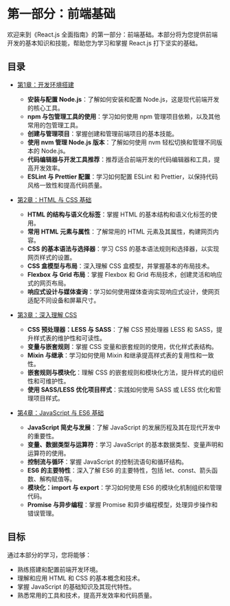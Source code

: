# 第一部分：前端基础

欢迎来到《React.js 全面指南》的第一部分：前端基础。本部分将为您提供前端开发的基本知识和技能，帮助您为学习和掌握 React.js 打下坚实的基础。

## 目录

- [第1章：开发环境搭建](basics/environment-setup.md)
  - **安装与配置 Node.js**：了解如何安装和配置 Node.js，这是现代前端开发的核心工具。
  - **npm 与包管理工具的使用**：学习如何使用 npm 管理项目依赖，以及其他常用的包管理工具。
  - **创建与管理项目**：掌握创建和管理前端项目的基本技能。
  - **使用 nvm 管理 Node.js 版本**：了解如何使用 nvm 轻松切换和管理不同版本的 Node.js。
  - **代码编辑器与开发工具推荐**：推荐适合前端开发的代码编辑器和工具，提高开发效率。
  - **ESLint 与 Prettier 配置**：学习如何配置 ESLint 和 Prettier，以保持代码风格一致性和提高代码质量。

- [第2章：HTML 与 CSS 基础](basics/html-css-basics.md)
  - **HTML 的结构与语义化标签**：掌握 HTML 的基本结构和语义化标签的使用。
  - **常用 HTML 元素与属性**：了解常用的 HTML 元素及其属性，构建网页内容。
  - **CSS 的基本语法与选择器**：学习 CSS 的基本语法规则和选择器，以实现网页样式的设置。
  - **CSS 盒模型与布局**：深入理解 CSS 盒模型，并掌握基本的布局技术。
  - **Flexbox 与 Grid 布局**：掌握 Flexbox 和 Grid 布局技术，创建灵活和响应式的网页布局。
  - **响应式设计与媒体查询**：学习如何使用媒体查询实现响应式设计，使网页适配不同设备和屏幕尺寸。

- [第3章：深入理解 CSS](basics/deep-dive-css.md)
  - **CSS 预处理器：LESS 与 SASS**：了解 CSS 预处理器 LESS 和 SASS，提升样式表的维护性和可读性。
  - **变量与嵌套规则**：掌握 CSS 变量和嵌套规则的使用，优化样式表结构。
  - **Mixin 与继承**：学习如何使用 Mixin 和继承提高样式表的复用性和一致性。
  - **嵌套规则与模块化**：理解 CSS 的嵌套规则和模块化方法，提升样式的组织性和可维护性。
  - **使用 SASS/LESS 优化项目样式**：实践如何使用 SASS 或 LESS 优化和管理项目样式。

- [第4章：JavaScript 与 ES6 基础](basics/js-es6-basics.md)
  - **JavaScript 简史与发展**：了解 JavaScript 的发展历程及其在现代开发中的重要性。
  - **变量、数据类型与运算符**：学习 JavaScript 的基本数据类型、变量声明和运算符的使用。
  - **控制流与循环**：掌握 JavaScript 的控制流语句和循环结构。
  - **ES6 的主要特性**：深入了解 ES6 的主要特性，包括 let、const、箭头函数、解构赋值等。
  - **模块化：import 与 export**：学习如何使用 ES6 的模块化机制组织和管理代码。
  - **Promise 与异步编程**：掌握 Promise 和异步编程模型，处理异步操作和错误管理。

## 目标

通过本部分的学习，您将能够：
- 熟练搭建和配置前端开发环境。
- 理解和应用 HTML 和 CSS 的基本概念和技术。
- 掌握 JavaScript 的基础知识及其现代特性。
- 熟悉常用的工具和技术，提高开发效率和代码质量。
